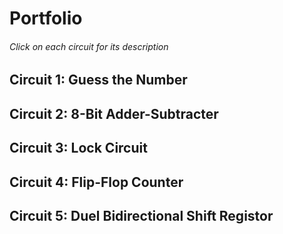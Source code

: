 # Portfolio
###### Click on each circuit for its description
## Circuit 1: Guess the Number 
## Circuit 2: 8-Bit Adder-Subtracter
## Circuit 3: Lock Circuit
## Circuit 4: Flip-Flop Counter
## Circuit 5: Duel Bidirectional Shift Registor
